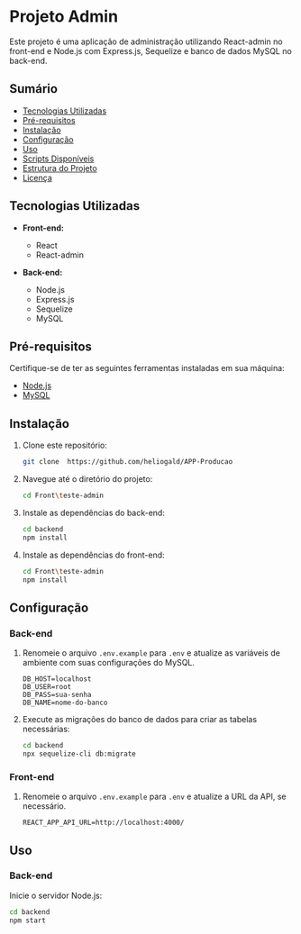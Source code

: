 # Projeto Admin

Este projeto é uma aplicação de administração utilizando React-admin no front-end e Node.js com Express.js, Sequelize e banco de dados MySQL no back-end.

## Sumário

- [Tecnologias Utilizadas](#tecnologias-utilizadas)
- [Pré-requisitos](#pré-requisitos)
- [Instalação](#instalação)
- [Configuração](#configuração)
- [Uso](#uso)
- [Scripts Disponíveis](#scripts-disponíveis)
- [Estrutura do Projeto](#estrutura-do-projeto)
- [Licença](#licença)

## Tecnologias Utilizadas

- **Front-end:**
  - React
  - React-admin

- **Back-end:**
  - Node.js
  - Express.js
  - Sequelize
  - MySQL

## Pré-requisitos

Certifique-se de ter as seguintes ferramentas instaladas em sua máquina:

- [Node.js](https://nodejs.org/)
- [MySQL](https://www.mysql.com/)

## Instalação

1. Clone este repositório:

    ```sh
    git clone  https://github.com/heliogald/APP-Producao
    ```

2. Navegue até o diretório do projeto:

    ```sh
    cd Front\teste-admin
    ```

3. Instale as dependências do back-end:

    ```sh
    cd backend
    npm install
    ```

4. Instale as dependências do front-end:

    ```sh
    cd Front\teste-admin
    npm install
    ```

## Configuração

### Back-end

1. Renomeie o arquivo `.env.example` para `.env` e atualize as variáveis de ambiente com suas configurações do MySQL.

    ```env
    DB_HOST=localhost
    DB_USER=root
    DB_PASS=sua-senha
    DB_NAME=nome-do-banco
    ```

2. Execute as migrações do banco de dados para criar as tabelas necessárias:

    ```sh
    cd backend
    npx sequelize-cli db:migrate
    ```

### Front-end

1. Renomeie o arquivo `.env.example` para `.env` e atualize a URL da API, se necessário.

    ```env
    REACT_APP_API_URL=http://localhost:4000/
    ```

## Uso

### Back-end

Inicie o servidor Node.js:

```sh
cd backend
npm start

